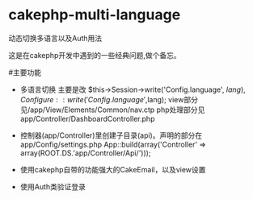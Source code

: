 # cakephp-multi-language
动态切换多语言以及Auth用法

这是在cakephp开发中遇到的一些经典问题,做个备忘。

#主要功能

* 多语言切换 主要是改 $this->Session->write('Config.language', $lang),Configure::write('Config.language',$lang);
  view部分见/app/View/Elements/Common/nav.ctp
  php处理部分见app/Controller/DashboardController.php
  
* 控制器(app/Controller)里创建子目录(api)。声明的部分在app/Config/settings.php
  App::build(array('Controller' => array(ROOT.DS.'app/Controller/Api/')));
  
* 使用cakephp自带的功能强大的CakeEmail，以及view设置

* 使用Auth类验证登录


